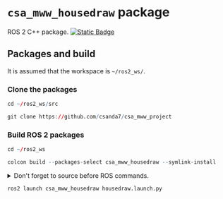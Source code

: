 # `csa_mww_housedraw` package
ROS 2 C++ package.  [![Static Badge](https://img.shields.io/badge/ROS_2-Humble-34aec5)](https://docs.ros.org/en/humble/)
## Packages and build

It is assumed that the workspace is `~/ros2_ws/`.

### Clone the packages
``` r
cd ~/ros2_ws/src
```
``` r
git clone https://github.com/csanda7/csa_mww_project
```

### Build ROS 2 packages
``` r
cd ~/ros2_ws
```
``` r
colcon build --packages-select csa_mww_housedraw --symlink-install
```

<details>
<summary> Don't forget to source before ROS commands.</summary>

``` bash
source ~/ros2_ws/install/setup.bash
```
</details>

``` r
ros2 launch csa_mww_housedraw housedraw.launch.py
```

